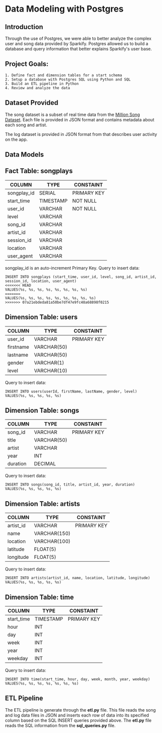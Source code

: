 # Data Modeling with Postgres

## Introduction

Through the use of Postgres, we were able to better analyze the complex user and song data provided by Sparkify. Postgres allowed us to build a database and query information that better explains Sparkify's user base.

## Project Goals:
    1. Define fact and dimension tables for a start schema
    2. Setup a database with Postgres SQL using Python and SQL
    3. Build an ETL pipeline in Python
    4. Review and analyze the data

## Dataset Provided

The song dataset is a subset of real time data from the [Million Song Dataset](http://millionsongdataset.com/). Each file is provided in JSON format and contains metadata about each song and artist. 

The log dataset is provided in JSON format from that describes user activity on the app. 

## Data Models

## Fact Table: **songplays**
| COLUMN | TYPE | CONSTAINT |
| ------ | ---- | --------- |
| songplay_id | SERIAL | PRIMARY KEY |
| start_time | TIMESTAMP | NOT NULL |
| user_id | VARCHAR | NOT NULL |
| level | VARCHAR	|
| song_id |	VARCHAR	|
| artist_id | VARCHAR	|
| session_id | VARCHAR	|
| location | VARCHAR	|
| user_agent | VARCHAR	|


songplay_id is an auto-increment Primary Key. 
Query to insert data:
```
INSERT INTO songplays (start_time, user_id, level, song_id, artist_id, session_id, location, user_agent)
<<<<<<< HEAD
VALUES(%s, %s, %s, %s, %s, %s, %s, %s)
=======
VALUES(%s, %s, %s, %s, %s, %s, %s, %s, %s)
>>>>>>> 07a21ebdeda81a50be7df47e9fc48a68898f0215
```

## Dimension Table: **users**
| COLUMN | TYPE | CONSTAINT |
| ------ | ---- | --------- |
| user_id | VARCHAR | PRIMARY KEY|
| firstname | VARCHAR(50) |
| lastname | VARCHAR(50) |
| gender | VARCHAR(1) |
| level | VARCHAR(10) |

Query to insert data:
```
INSERT INTO users(userId, firstName, lastName, gender, level)
VALUES(%s, %s, %s, %s, %s)
```

## Dimension Table: **songs**
| COLUMN | TYPE | CONSTAINT |
| ------ | ---- | --------- |
| song_id | VARCHAR | PRIMARY KEY |
| title | VARCHAR(50) |
| artist | VARCHAR |
| year | INT |
| duration | DECIMAL |	

Query to insert data:
```
INSERT INTO songs(song_id, title, artist_id, year, duration)
VALUES(%s, %s, %s, %s, %s)
```

## Dimension Table: **artists**
| COLUMN | TYPE | CONSTAINT |
| ------ | ---- | --------- |
| artist_id | VARCHAR | PRIMARY KEY |
| name | VARCHAR(150) |
| location | VARCHAR(100) |
| latitude | FLOAT(5) |
| longitude | FLOAT(5) |

Query to insert data:
```
INSERT INTO artists(artist_id, name, location, latitude, longitude)
VALUES(%s, %s, %s, %s, %s)
```

## Dimension Table: **time**
| COLUMN | TYPE | CONSTAINT |
| ------ | ---- | --------- |
| start_time | TIMESTAMP | PRIMARY KEY |
| hour| INT	|
| day | INT	|
| week | INT |
| year | INT |
| weekday | INT |	

Query to insert data:
```
INSERT INTO time(start_time, hour, day, week, month, year, weekday)
VALUES(%s, %s, %s, %s, %s, %s, %s)
```

## ETL Pipeline
The ETL pipeline is generate through the **etl.py** file. This file reads the song and log data files in JSON and inserts each row of data into its specified column based on the SQL INSERT queries provided above. The **etl.py** file reads the SQL information from the **sql_queries.py** file. 

